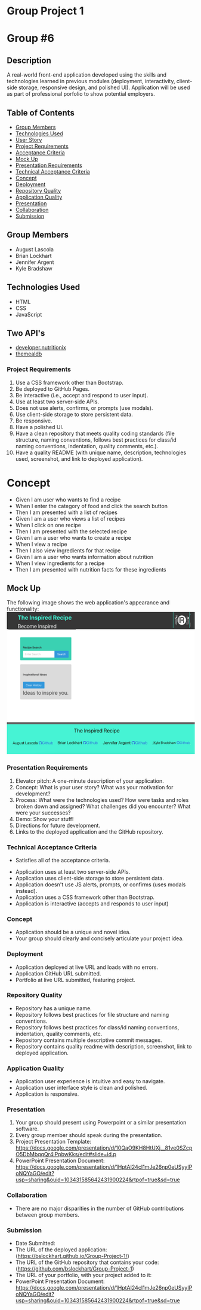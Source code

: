 # Group Project 1
# Group #6

## Description
A real-world front-end application developed using the skills and technologies learned in previous modules (deployment, interactivity, client-side storage, responsive design, and polished UI). Application will be used as part of professional porfolio to show potential employers.

## Table of Contents
* [Group Members](#Group-Members)
* [Technologies Used](#Technologies-Used)
* [User Story](#User-Story)
* [Project Requirements](#Project-Requirements)
* [Acceptance Criteria](#Acceptance-Criteria)
* [Mock Up](#Mock-Up)
* [Presentation Requirements](#User-Story)
* [Technical Acceptance Criteria](#Technical-Acceptance-Criteria)
* [Concept](#Concept)
* [Deployment](#Deployment)
* [Repository Quality](#Repository-Quality)
* [Application Quality](#Application-Quality)
* [Presentation](#Presentation)
* [Collaboration](#Collaboration)
* [Submission](#Submission)

## Group Members 
* August Lascola    
* Brian Lockhart
* Jennifer Argent
* Kyle Bradshaw

## Technologies Used
* HTML
* CSS
* JavaScript

## Two API's
* [developer.nutritionix](https://developer.nutritionix.com/)
* [themealdb](https://www.themealdb.com/api.php)


### Project Requirements
1. Use a CSS framework other than Bootstrap.
2. Be deployed to GitHub Pages.
3. Be interactive (i.e., accept and respond to user input).
4. Use at least two server-side APIs.
5. Does not use alerts, confirms, or prompts (use modals).
6. Use client-side storage to store persistent data.
7. Be responsive.
8. Have a polished UI.
9. Have a clean repository that meets quality coding standards (file structure, naming conventions, follows best practices for class/id naming conventions, indentation, quality comments, etc.).
10. Have a quality README (with unique name, description, technologies used, screenshot, and link to deployed application).

# Concept
* Given I am user who wants to find a recipe
* When I enter the category of food and click the search button
* Then I am presented with a list of recipes
* Given  I am a user who views a list of recipes
* When I click on one recipe
* Then I am presented with the selected recipe
* Given I am a user who wants to create a recipe
* When I view a recipe
* Then I also view ingredients for that recipe
* Given I am a user who wants information about nutrition
* When I view ingredients for a recipe
* Then I am presented with nutrition facts for these ingredients

## Mock Up
The following image shows the web application's appearance and functionality:
![Mock Up](./assets/images/mockup.png)

### Presentation Requirements
1. Elevator pitch: A one-minute description of your application.
2. Concept: What is your user story? What was your motivation for development?
3. Process: What were the technologies used? How were tasks and roles broken down and assigned? What challenges did you encounter? What were your successes?
4. Demo: Show your stuff!
5. Directions for future development.
6. Links to the deployed application and the GitHub repository.

### Technical Acceptance Criteria
* Satisfies all of the acceptance criteria.
- Application uses at least two server-side APIs.
- Application uses client-side storage to store persistent data.
- Application doesn't use JS alerts, prompts, or confirms (uses modals instead).
- Application uses a CSS framework other than Bootstrap.
- Application is interactive (accepts and responds to user input)

### Concept
* Application should be a unique and novel idea.
* Your group should clearly and concisely articulate your project idea.

### Deployment
* Application deployed at live URL and loads with no errors.
* Application GitHub URL submitted.
* Portfolio at live URL submitted, featuring project.

### Repository Quality
* Repository has a unique name.
* Repository follows best practices for file structure and naming conventions.
* Repository follows best practices for class/id naming conventions, indentation, quality comments, etc.
* Repository contains multiple descriptive commit messages.
* Repository contains quality readme with description, screenshot, link to deployed application.

### Application Quality
* Application user experience is intuitive and easy to navigate.
* Application user interface style is clean and polished.
* Application is responsive.

### Presentation
1. Your group should present using Powerpoint or a similar presentation software.
2. Every group member should speak during the presentation.
3. Project Presentation Template: https://docs.google.com/presentation/d/10QaO9KH8HtUXj__81ve0SZcpO5DbMbqqQr4iPpbwKks/edit#slide=id.p
4. PowerPoint Presentation Document: https://docs.google.com/presentation/d/1HptAI24cI1mJe26np0eUSyyIPoNQYaGO/edit?usp=sharing&ouid=103431585642431900224&rtpof=true&sd=true

### Collaboration
* There are no major disparities in the number of GitHub contributions between group members.

### Submission
* Date Submitted:
* The URL of the deployed application: (https://bslockhart.github.io/Group-Project-1/)
* The URL of the GitHub repository that contains your code: (https://github.com/bslockhart/Group-Project-1)
* The URL of your portfolio, with your project added to it:   
* PowerPoint Presentation Document: https://docs.google.com/presentation/d/1HptAI24cI1mJe26np0eUSyyIPoNQYaGO/edit?usp=sharing&ouid=103431585642431900224&rtpof=true&sd=true